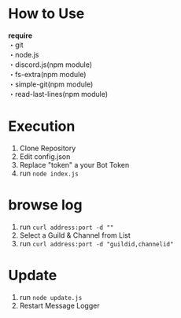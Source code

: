 # How to Use

**require**<br>
・git<br>
・node.js<br>
・discord.js(npm module)<br>
・fs-extra(npm module)<br>
・simple-git(npm module)<br>
・read-last-lines(npm module)<br>

# Execution<br>
1. Clone Repository<br>
2. Edit config.json<br>
3. Replace "token" a your Bot Token<br>
4. run ```node index.js```<br>

# browse log<br>
1. run ```curl address:port -d ""```
2. Select a Guild & Channel from List
3. run ```curl address:port -d "guildid,channelid"```

# Update<br>
1. run ```node update.js```<br>
2. Restart Message Logger<br>
